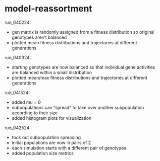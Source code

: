 # model-reassortment
run_040224:
- gen matrix is randomly assigned from a fitness distribution so original genotypes aren’t balanced
- plotted mean fitness distributions and trajectories at different generations

run_040324:
- starting genotypes are now balanced so that individual gene activities are balanced within a small distribution 
- plotted mean/max fitness distributions and trajectories at different generations

run_041524:
- added mu = 0
- subpopulations can “spread” to take over another subpopulation according to their size 
- added histogram plots for visualization

run_042524:
- took out subpopulation spreading
- initial populations are now in pairs of 2
- each simulation starts with a different pair of genotypes
- added population size metrics
